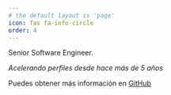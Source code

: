 ```yaml
---
# the default layout is 'page'
icon: fas fa-info-circle
order: 4
---
```


Senior Software Engineer.

*Acelerando perfiles desde hace más de 5 años*

Puedes obtener más información en
[GitHub][github]

[github]: https://github.com/DomingoLlanes
